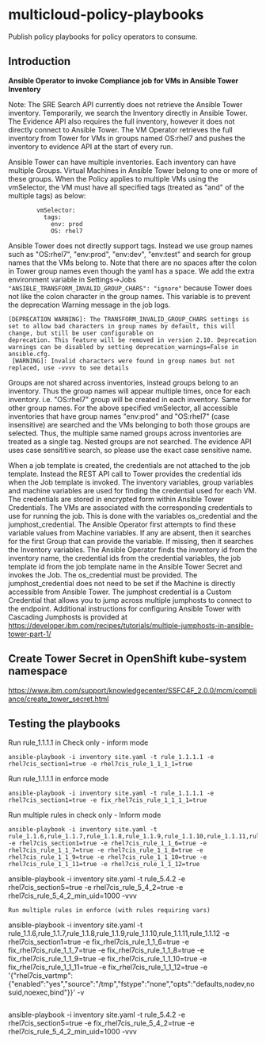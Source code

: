 # multicloud-policy-playbooks
Publish policy playbooks for policy operators to consume.

## Introduction
**Ansible Operator to invoke Compliance job for VMs in Ansible Tower Inventory**

Note: The SRE Search API currently does not retrieve the Ansible Tower inventory. Temporarily, we search the Inventory directly in Ansible Tower. The Evidence API also requires the full inventory, however it does not directly connect to Ansible Tower. The VM Operator retrieves the full inventory from Tower for VMs in groups named OS:rhel7 and pushes the inventory to evidence API at the start of every run.

Ansible Tower can have multiple inventories. Each inventory can have multiple Groups. Virtual Machines in Ansible Tower belong to one or more of these groups. When the Policy applies to multiple VMs using the vmSelector, the VM must have all specified tags (treated as "and" of the multiple tags) as below:
```
        vmSelector:
          tags:
            env: prod
            OS: rhel7
```
Ansible Tower does not directly support tags. Instead we use group names such as "OS:rhel7", "env:prod", "env:dev", "env:test" and search for group names that the VMs belong to. Note that there are no spaces after the colon in Tower group names even though the yaml has a space. We add the extra environment variable in Settings->Jobs ```"ANSIBLE_TRANSFORM_INVALID_GROUP_CHARS": "ignore"``` because Tower does not like the colon character in the group names. This variable is to prevent the deprecation Warning message in the job logs.
```
[DEPRECATION WARNING]: The TRANSFORM_INVALID_GROUP_CHARS settings is set to allow bad characters in group names by default, this will change, but still be user configurable on
deprecation. This feature will be removed in version 2.10. Deprecation warnings can be disabled by setting deprecation_warnings=False in ansible.cfg.
 [WARNING]: Invalid characters were found in group names but not replaced, use -vvvv to see details
```

Groups are not shared across inventories, instead groups belong to an inventory. Thus the group names will appear multiple times, once for each inventory. i.e. "OS:rhel7" group will be created in each inventory. Same for other group names.
For the above specified vmSelector, all accessible inventories that have group names "env:prod" and "OS:rhel7" (case insensitive) are searched and the VMs belonging to both those groups are selected. Thus, the multiple same named groups across inventories are treated as a single tag. Nested groups are not searched.
The evidence API uses case sensititive search, so please use the exact case sensitive name.

When a job template is created, the credentials are not attached to the job template. Instead the REST API call to Tower provides the credential ids when the Job template is invoked. The inventory variables, group variables and machine variables are used for finding the credential used for each VM. The credentials are stored in encrypted form within Ansible Tower Credentials. The VMs are associated with the corresponding credentials to use for running the job. This is done with the variables os_credential and the jumphost_credential. The Ansible Operator first attempts to find these variable values from Machine variables. If any are absent, then it searches for the first Group that can provide the variable. If missing, then it searches the Inventory variables. The Ansible Operator finds the inventory id from the inventory name, the credential ids from the credential variables, the job template id from the job template name in the Ansible Tower Secret and invokes the Job. The os_credential must be provided. The jumphost_credential does not need to be set if the Machine is directly accessible from Ansible Tower. The jumphost credential is a Custom Credential that allows you to jump across multiple jumphosts to connect to the endpoint. Additional instructions for configuring Ansible Tower with Cascading Jumphosts is provided at https://developer.ibm.com/recipes/tutorials/multiple-jumphosts-in-ansible-tower-part-1/

## Create Tower Secret in OpenShift kube-system namespace
https://www.ibm.com/support/knowledgecenter/SSFC4F_2.0.0/mcm/compliance/create_tower_secret.html

## Testing the playbooks
Run rule_1.1.1.1 in Check only - inform mode
```
ansible-playbook -i inventory site.yaml -t rule_1.1.1.1 -e rhel7cis_section1=true -e rhel7cis_rule_1_1_1_1=true
```
Run rule_1.1.1.1 in enforce mode
```
ansible-playbook -i inventory site.yaml -t rule_1.1.1.1 -e rhel7cis_section1=true -e fix_rhel7cis_rule_1_1_1_1=true
```
Run multiple rules in check only - Inform mode
```
ansible-playbook -i inventory site.yaml -t rule_1.1.6,rule_1.1.7,rule_1.1.8,rule_1.1.9,rule_1.1.10,rule_1.1.11,rule_1.1.12 -e rhel7cis_section1=true -e rhel7cis_rule_1_1_6=true -e rhel7cis_rule_1_1_7=true -e rhel7cis_rule_1_1_8=true -e rhel7cis_rule_1_1_9=true -e rhel7cis_rule_1_1_10=true -e rhel7cis_rule_1_1_11=true -e rhel7cis_rule_1_1_12=true
```
ansible-playbook -i inventory site.yaml -t rule_5.4.2 -e rhel7cis_section5=true -e rhel7cis_rule_5_4_2=true -e rhel7cis_rule_5_4_2_min_uid=1000 -vvv
```
Run multiple rules in enforce (with rules requiring vars)
```
ansible-playbook -i inventory site.yaml -t rule_1.1.6,rule_1.1.7,rule_1.1.8,rule_1.1.9,rule_1.1.10,rule_1.1.11,rule_1.1.12 -e rhel7cis_section1=true -e fix_rhel7cis_rule_1_1_6=true -e fix_rhel7cis_rule_1_1_7=true -e fix_rhel7cis_rule_1_1_8=true -e fix_rhel7cis_rule_1_1_9=true -e fix_rhel7cis_rule_1_1_10=true -e fix_rhel7cis_rule_1_1_11=true -e fix_rhel7cis_rule_1_1_12=true -e '{"rhel7cis_vartmp":{"enabled":"yes","source":"/tmp","fstype":"none","opts":"defaults,nodev,nosuid,noexec,bind"}}' -v
```
```
ansible-playbook -i inventory site.yaml -t rule_5.4.2 -e rhel7cis_section5=true -e fix_rhel7cis_rule_5_4_2=true -e rhel7cis_rule_5_4_2_min_uid=1000 -vvv
```
